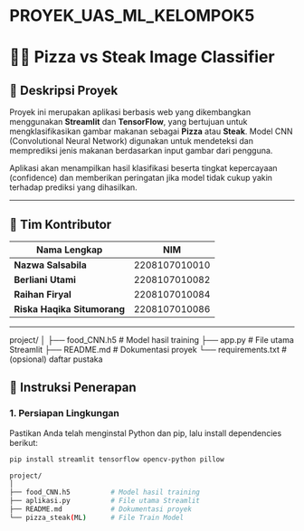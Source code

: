 ﻿# PROYEK_UAS_ML_KELOMPOK5
# 🍕🥩 Pizza vs Steak Image Classifier

## 📌 Deskripsi Proyek
Proyek ini merupakan aplikasi berbasis web yang dikembangkan menggunakan **Streamlit** dan **TensorFlow**, yang bertujuan untuk mengklasifikasikan gambar makanan sebagai **Pizza** atau **Steak**. Model CNN (Convolutional Neural Network) digunakan untuk mendeteksi dan memprediksi jenis makanan berdasarkan input gambar dari pengguna.

Aplikasi akan menampilkan hasil klasifikasi beserta tingkat kepercayaan (confidence) dan memberikan peringatan jika model tidak cukup yakin terhadap prediksi yang dihasilkan.

---

## 👥 Tim Kontributor

| Nama Lengkap                 | NIM             |
|-----------------------------|------------------|
| **Nazwa Salsabila**         | 2208107010010    |
| **Berliani Utami**          | 2208107010082    |
| **Raihan Firyal**           | 2208107010084    |
| **Riska Haqika Situmorang** | 2208107010086    |

---

project/
│
├── food_CNN.h5          # Model hasil training
├── app.py               # File utama Streamlit
├── README.md            # Dokumentasi proyek
└── requirements.txt     # (opsional) daftar pustaka


## 🚀 Instruksi Penerapan

### 1. Persiapan Lingkungan
Pastikan Anda telah menginstal Python dan pip, lalu install dependencies berikut:

```bash
pip install streamlit tensorflow opencv-python pillow

project/
│
├── food_CNN.h5          # Model hasil training
├── aplikasi.py          # File utama Streamlit
├── README.md            # Dokumentasi proyek
└── pizza_steak(ML)      # File Train Model
